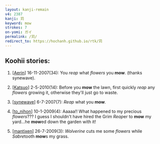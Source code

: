 ```yaml
---
layout: kanji-remain
v4: 2387
kanji: 苅
keyword: mow
strokes: 7
on-yomi: ガイ
permalink: /苅/
redirect_to: https://hochanh.github.io/rtk/苅
---
```


## Koohii stories: 

1) [<a href="http://kanji.koohii.com/profile/Aerin">Aerin</a>] 16-11-2007(34): You <em>reap</em> what <em>flowers</em> you<strong> mow</strong>. (thanks synewave).

2) [<a href="http://kanji.koohii.com/profile/Katsuo">Katsuo</a>] 2-5-2010(14): Before you<strong> mow</strong> the lawn, first quickly <em>reap</em> any <em>flowers</em> growing it, otherwise they&#039;ll just go to waste.

3) [<a href="http://kanji.koohii.com/profile/synewave">synewave</a>] 6-7-2007(7): <em>Reap</em> what you<strong> mow</strong>.

4) [<a href="http://kanji.koohii.com/profile/to_nihon">to_nihon</a>] 10-1-2009(4): Aaaaa!! What happened to my precious <em>flowers</em>??? I guess I shouldn&#039;t have hired the Grim <em>Reap</em>er to <strong>mow</strong> my yard...he <strong>mow</strong>ed down the garden with it!

5) [<a href="http://kanji.koohii.com/profile/mantixen">mantixen</a>] 26-7-2009(3): <em>Wolverine</em> cuts me some <em>flowers</em> while <em>Sabre</em>tooth<strong> mow</strong>s my grass.

